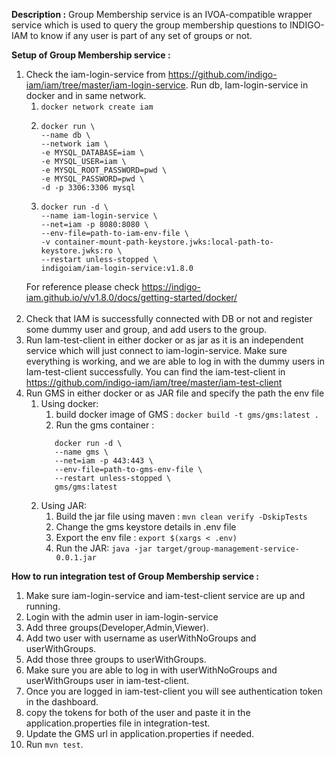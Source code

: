 **Description :**
Group Membership service is an IVOA-compatible wrapper service which is used to query the group membership questions to INDIGO-IAM to know if any user is part of any set of groups or not.

**Setup of Group Membership service :**
1. Check the iam-login-service from https://github.com/indigo-iam/iam/tree/master/iam-login-service. Run db, Iam-login-service in docker and in same network. 
   1. ``` docker network create iam ```
   2. ```
      docker run \
      --name db \
      --network iam \
      -e MYSQL_DATABASE=iam \
      -e MYSQL_USER=iam \
      -e MYSQL_ROOT_PASSWORD=pwd \
      -e MYSQL_PASSWORD=pwd \
      -d -p 3306:3306 mysql
      ```
   3. ```
      docker run -d \
      --name iam-login-service \
      --net=iam -p 8080:8080 \
      --env-file=path-to-iam-env-file \
      -v container-mount-path-keystore.jwks:local-path-to-keystore.jwks:ro \
      --restart unless-stopped \
      indigoiam/iam-login-service:v1.8.0
      ```
   For reference please check https://indigo-iam.github.io/v/v1.8.0/docs/getting-started/docker/
   <br/>
   <br/>
2. Check that IAM is successfully connected with DB or not and register some dummy user and group, and add users to the group.
3. Run Iam-test-client in either docker or as jar as it is an independent service which will just connect to iam-login-service. Make sure everything is working, and we are able to log in with the dummy users in Iam-test-client successfully. You can find the iam-test-client in https://github.com/indigo-iam/iam/tree/master/iam-test-client
4. Run GMS in either docker or as JAR file and specify the path the env file
   1. Using docker:
      1. build docker image of GMS : 
         ```docker build -t gms/gms:latest .```
      2. Run the gms container : 
      ```
         docker run -d \
         --name gms \
         --net=iam -p 443:443 \
         --env-file=path-to-gms-env-file \
         --restart unless-stopped \
         gms/gms:latest
      ```
   2. Using JAR:
      1. Build the jar file using maven : ``` mvn clean verify -DskipTests ```
      2. Change the gms keystore details in .env file 
      3. Export the env file : ```export $(xargs < .env) ```
      4. Run the JAR: ``` java -jar target/group-management-service-0.0.1.jar ```

**How to run integration test of Group Membership service :**
1. Make sure iam-login-service and iam-test-client service are up and running.
2. Login with the admin user in iam-login-service
3. Add three groups(Developer,Admin,Viewer).
4. Add two user with username as userWithNoGroups and userWithGroups.
5. Add those three groups to userWithGroups.
6. Make sure you are able to log in with userWithNoGroups and userWithGroups user in iam-test-client.
7. Once you are logged in iam-test-client you will see authentication token in the dashboard.
8. copy the tokens for both of the user and paste it in the application.properties file in integration-test.
9. Update the GMS url in application.properties if needed.
10. Run ```mvn test```.